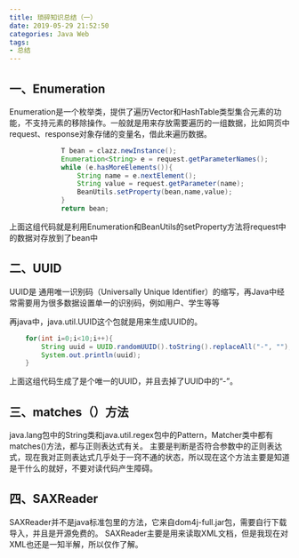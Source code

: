 ```yaml
---
title: 琐碎知识总结（一）
date: 2019-05-29 21:52:50
categories: Java Web
tags:
- 总结
---
```


## 一、Enumeration

Enumeration是一个枚举类，提供了遍历Vector和HashTable类型集合元素的功能，不支持元素的移除操作。一般就是用来存放需要遍历的一组数据，比如网页中request、response对象存储的变量名，借此来遍历数据。

```java
             T bean = clazz.newInstance();
             Enumeration<String> e = request.getParameterNames();
             while (e.hasMoreElements()){
                 String name = e.nextElement();
                 String value = request.getParameter(name);
                 BeanUtils.setProperty(bean,name,value);
             }
             return bean;
```

上面这组代码就是利用Enumeration和BeanUtils的setProperty方法将request中的数据对存放到了bean中

## 二、UUID

UUID是 通用唯一识别码（Universally Unique Identifier）的缩写，再Java中经常需要用为很多数据设置单一的识别码，例如用户、学生等等

再java中，java.util.UUID这个包就是用来生成UUID的。

```java
    for(int i=0;i<10;i++){
        String uuid = UUID.randomUUID().toString().replaceAll("-", "");
        System.out.println(uuid);
    }
```
上面这组代码生成了是个唯一的UUID，并且去掉了UUID中的“-”。

## 三、matches（）方法

java.lang包中的String类和java.util.regex包中的Pattern，Matcher类中都有matches()方法，都与正则表达式有关。
主要是判断是否符合参数中的正则表达式，现在我对正则表达式几乎处于一窍不通的状态，所以现在这个方法主要是知道是干什么的就好，不要对读代码产生障碍。

## 四、SAXReader

SAXReader并不是java标准包里的方法，它来自dom4j-full.jar包，需要自行下载导入，并且是开源免费的。
SAXReader主要是用来读取XML文档，但是我现在对XML也还是一知半解，所以仅作了解。